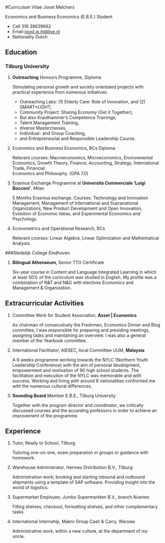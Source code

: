 #Curriculum Vitae Joost Melchers

Economics and Business Economics (E.B.E.) Student
* Cell 		      316 39639662
* Email 		      joost.w.m@live.nl 
* Nationality   	      Dutch

## Education
### Tilburg University
1. **Outreaching** Honours Programme, Diploma

   Stimulating personal growth and society orientated projects with practical experience from numerous initiatives:
      * Outreaching Labs: (1) Elderly Care: Role of Innovation, and (2) SMART*LIGHT; 
      * Community Project: Sharing Economy (Get it Together); 
      * But also Krauthammer’s Competence Trainings, 
      * Talent Management Training, 
      * diverse Masterclasses, 
      * Individual- and Group Coaching, 
      * and Entrepreneurial and Responsible Leadership Course.
      
2. Economics and Business Economics, BCs Diploma

   Relevant courses: Macroeconomics, Microeconomics, Environmental Economics,
   Growth Theory, Finance, Accounting, Strategy, International Trade, Financial 				
   Economics and Philosophy. (GPA 7.0)

3. Erasmus Exchange Programme at **Università Commerciale ‘Luigi Bocconi’**, Milan

   5 Months Erasmus exchange. Courses: Technology and Innovation Management,
   Management of International and Supranational Organizations, New Product
   Development and Open Innovation, Evolution of Economic Ideas, and Experimental
   Economics and Psychology.

4. Econometrics and Operational Research, BCs

   Relevant courses: Linear Algebra, Linear Optimization and Mathematical Analysis.
      
###Stedelijk College Eindhoven

1. **Bilingual Athenaeum**, Senior TTO Certificate  

   Six-year course in Content and Language Integrated Learning in which at least 50% of the curriculum was studied in English. My          profile was a combination of N&T and N&G with electives Economics and Management & Organization.
   
## Extracurricular Activities

1. Committee Work for Student Association, **Asset | Economics**

   As chairman of consecutively the Freshmen, Economics Dinner and Blog committee, I was responsible for preparing and presiding            meetings, assigning tasks and maintaining an overview. I was also a general member of the Yearbook committee.
   
2. International Facilitator, AIESEC, local Committee UUM, **Malaysia**

   A 6 weeks programme working towards the NYLC (Northern Youth Leadership Conference) with the aim of personal development, empowerment    and motivation of 90 high school students. The facilitation and execution of the NYLC was memorable and with success. Working and        living with around 8 nationalities confronted me with the numerous cultural differences.
   
3. **Sounding Board** Member E.B.E., Tilburg University

   Together with the program director and coordinator, we critically discussed courses and the according professors in order to achieve    an improvement of the programme.

## Experience

1. Tutor, Ready to School, Tilburg

   Tutoring one-on-one, exam preparation in groups or guidance with homework.
   
2. Warehouse Administrator, Hermex Distribution B.V., Tilburg

   Administration work; booking and starting inbound and outbound shipments using a template of SAP software. Providing insight into the    world of logistics.
   
3. Supermarket Employee, Jumbo Supermarkten B.V., branch Nuenen

   Filling shelves, checkout, formatting shelves, and other complementary tasks.
   
4. International Internship, Makro Group Cash & Carry, Warsaw

   Administrative work, within a new culture, at the department of my uncle.
